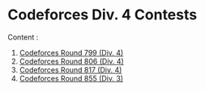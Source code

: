 # Codeforces Div. 4 Contests

Content :
1. [Codeforces Round 799 (Div. 4)](https://codeforces.com/contest/1692)
2. [Codeforces Round 806 (Div. 4)](https://codeforces.com/contest/1703)
3. [Codeforces Round 817 (Div. 4)](https://codeforces.com/contest/1722)
4. [Codeforces Round 855 (Div. 3)](https://codeforces.com/contest/1800)








